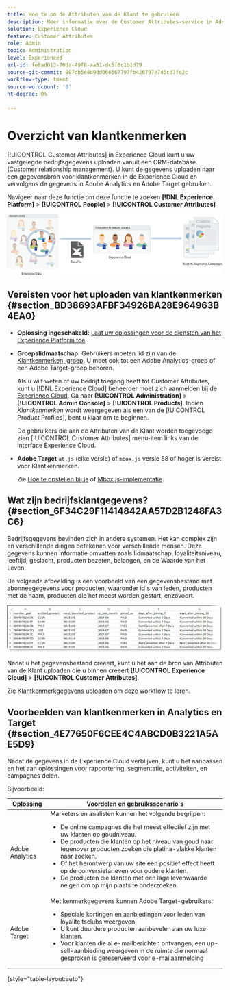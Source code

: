 ```yaml
---
title: Hoe te om de Attributen van de Klant te gebruiken
description: Meer informatie over de Customer Attributes-service in Adobe Experience Cloud. Ontdek hoe u klantkenmerkgegevens kunt uploaden voor gebruik in Adobe Analytics en Adobe Target.
solution: Experience Cloud
feature: Customer Attributes
role: Admin
topic: Administration
level: Experienced
exl-id: fe8ad013-76da-49f8-aa51-dc5f6c1b1d79
source-git-commit: 087db5e8d9dd066567797fb426797e746cd7fe2c
workflow-type: tm+mt
source-wordcount: '0'
ht-degree: 0%

---
```


# Overzicht van klantkenmerken

[!UICONTROL Customer Attributes] in Experience Cloud kunt u uw vastgelegde bedrijfsgegevens uploaden vanuit een CRM-database (Customer relationship management). U kunt de gegevens uploaden naar een gegevensbron voor klantkenmerken in de Experience Cloud en vervolgens de gegevens in Adobe Analytics en Adobe Target gebruiken.

Navigeer naar deze functie om deze functie te zoeken **[!DNL Experience Platform]** > **[!UICONTROL People]** > **[!UICONTROL Customer Attributes]**

![Overzicht van klantkenmerken](assets/custom_reports.png)

## Vereisten voor het uploaden van klantkenmerken {#section_BD38693AFBF34926BA28E964963B4EA0}

* **Oplossing ingeschakeld:** [Laat uw oplossingen voor de diensten van het Experience Platform toe](core-services.md#concept_07ED1D5C64234E77976E6D572E78FB9C).

* **Groepslidmaatschap:** Gebruikers moeten lid zijn van de [Klantkenmerken, groep](admin-getting-started.md#task_3295A85536BF48899A1AB40D207E77E9). U moet ook tot een Adobe Analytics-groep of een Adobe Target-groep behoren.

   Als u wilt weten of uw bedrijf toegang heeft tot Customer Attributes, kunt u [!DNL Experience Cloud] beheerder moet zich aanmelden bij de [Experience Cloud](https://experience.adobe.com). Ga naar **[!UICONTROL Administration]** > **[!UICONTROL Admin Console]** > **[!UICONTROL Products]**. Indien *Klantkenmerken* wordt weergegeven als een van de [!UICONTROL Product Profiles], bent u klaar om te beginnen.

   De gebruikers die aan de Attributen van de Klant worden toegevoegd zien [!UICONTROL Customer Attributes] menu-item links van de interface Experience Cloud.

* **Adobe Target** `at.js` (elke versie) of `mbox.js` versie 58 of hoger is vereist voor Klantkenmerken.

   Zie [Hoe te opstellen bij.js](https://experienceleague.adobe.com/docs/target/using/implement-target/client-side/deploy-at-js/how-to-deployatjs.html?lang=en) of [Mbox.js-implementatie](https://experienceleague.adobe.com/docs/target/using/implement-target/client-side/mbox-implement/mbox-download.html?lang=en).

## Wat zijn bedrijfsklantgegevens? {#section_6F34C29F11414842AA57D2B1248FA3C6}

Bedrijfsgegevens bevinden zich in andere systemen. Het kan complex zijn en verschillende dingen betekenen voor verschillende mensen. Deze gegevens kunnen informatie omvatten zoals lidmaatschap, loyaliteitsniveau, leeftijd, geslacht, producten bezeten, belangen, en de Waarde van het Leven.

De volgende afbeelding is een voorbeeld van een gegevensbestand met abonneegegevens voor producten, waaronder id&#39;s van leden, producten met de naam, producten die het meest worden gestart, enzovoort.

![Wat zijn bedrijfsklantgegevens?](assets/01_crs_usecase.png)

Nadat u het gegevensbestand creeert, kunt u het aan de bron van Attributen van de Klant uploaden die u binnen creeert **[!UICONTROL Experience Cloud]** > **[!UICONTROL Customer Attributes]**.

Zie [Klantkenmerkgegevens uploaden](t-crs-usecase.md#task_BCC327B2A0EF4A1BBB2934013AB92B78) om deze workflow te leren.

## Voorbeelden van klantkenmerken in Analytics en Target {#section_4E77650F6CEE4C4ABCD0B3221A5AE5D9}

Nadat de gegevens in de Experience Cloud verblijven, kunt u het aanpassen en het aan oplossingen voor rapportering, segmentatie, activiteiten, en campagnes delen.

Bijvoorbeeld:

| Oplossing | Voordelen en gebruiksscenario&#39;s |
|--- |--- |
| Adobe Analytics | Marketers en analisten kunnen het volgende begrijpen:<ul><li>De online campagnes die het meest effectief zijn met uw klanten op goudniveau.</li><li>De producten die klanten op het niveau van goud naar tegenover producten zoeken die platina-vlakke klanten naar zoeken.</li><li>Of het herontwerp van uw site een positief effect heeft op de conversietarieven voor oudere klanten.</li><li>De producten die klanten met een lage levenwaarde neigen om op mijn plaats te onderzoeken.</li></ul> |
| Adobe Target | Met kenmerkgegevens kunnen Adobe Target-gebruikers:<ul><li>Speciale kortingen en aanbiedingen voor leden van loyaliteitsclubs weergeven.</li><li>U kunt duurdere producten aanbevelen aan uw luxe klanten.</li><li>Voor klanten die al e-mailberichten ontvangen, een up-sell-aanbieding weergeven in de ruimte die normaal gesproken is gereserveerd voor e-mailaanmelding</li></ul> |

{style=&quot;table-layout:auto&quot;}
